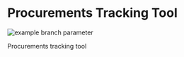 # Procurements Tracking Tool
![example branch parameter](https://github.com/joeseggie/procurements-tracker/actions/workflows/codeql-analysis.yml/badge.svg?branch=main)


Procurements tracking tool
